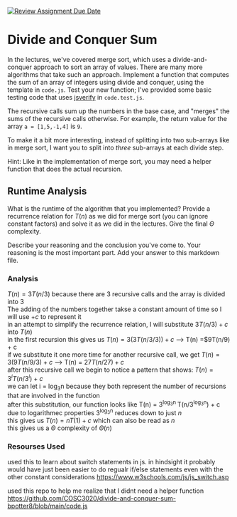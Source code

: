 [![Review Assignment Due Date](https://classroom.github.com/assets/deadline-readme-button-24ddc0f5d75046c5622901739e7c5dd533143b0c8e959d652212380cedb1ea36.svg)](https://classroom.github.com/a/E1vcEWuv)
# Divide and Conquer Sum

In the lectures, we've covered merge sort, which uses a divide-and-conquer
approach to sort an array of values. There are many more algorithms that take
such an approach. Implement a function that computes the sum of an array of
integers using divide and conquer, using the template in `code.js`. Test your
new function; I've provided some basic testing code that uses
[jsverify](https://jsverify.github.io/) in `code.test.js`.

The recursive calls sum up the numbers in the base case, and "merges" the sums
of the recursive calls otherwise. For example, the return value for the array `a
= [1,5,-1,4]` is `9`.

To make it a bit more interesting, instead of splitting into two sub-arrays like
in merge sort, I want you to split into *three* sub-arrays at each divide step.

Hint: Like in the implementation of merge sort, you may need a helper function
that does the actual recursion.

## Runtime Analysis

What is the runtime of the algorithm that you implemented? Provide a recurrence
relation for $T(n)$ as we did for merge sort (you can ignore constant factors)
and solve it as we did in the lectures. Give the final $\Theta$ complexity.

Describe your reasoning and the conclusion you've come to. Your reasoning is the
most important part. Add your answer to this markdown file.

### Analysis

$T(n) = 3T(n/3)$ because there are 3 recursive calls and the array is divided into 3 </br>
The adding of the numbers together takse a constant amount of time so I will use $+c$ to represent it</br>
in an attempt to simplify the recurrence relation, I will substitute $3T(n/3) + c$ into $T(n)$</br>
in the first recursion this gives us $T(n) =3(3T(n/3/3)) + c$  -->  T(n) =$9T(n/9) + c</br>
if we substitute it one more time for another recursive call, we get $T(n) = 3(9T(n/9/3) + c$  -->  T(n) = $27T(n/27) + c$</br>
after this recursive call we begin to notice a pattern that shows: $T(n) = 3^i T(n/3^i) + c$</br>
we can let i = log<sub>3</sub>n because they both represent the number of recursions that are involved in the function </br>
after this substitution, our function looks like T(n) = 3<sup>log<sub>3</sub>n </sup>T(n/3<sup>log<sub>3</sub>n</sup>) + c </br>
due to logarithmec properties 3<sup>log<sub>3</sub>n</sup> reduces down to just $n$ </br>
this gives us $T(n) = nT(1) + c$ which can also be read as $n$ </br>
this gives us a $\Theta$ complexity of $\Theta(n)$


### Resourses Used

used this to learn about switch statements in js. in hindsight it probably would have just been easier to do regualr if/else statements even with the other constant considerations
https://www.w3schools.com/js/js_switch.asp

used this repo to help me realize that I didnt need a helper function
https://github.com/COSC3020/divide-and-conquer-sum-bpotter8/blob/main/code.js
